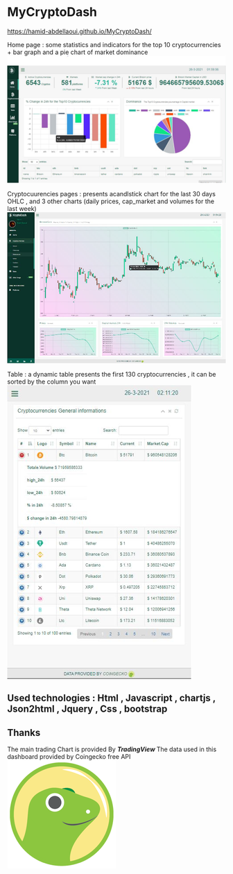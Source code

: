 # MyCryptoDash

https://hamid-abdellaoui.github.io/MyCryptoDash/



Home page : some statistics and indicators for the top 10 cryptocurrencies + bar graph and a pie chart of  market dominance 
![page principale](https://github.com/Hamid-abdellaoui/MyCryptoDash/blob/main/src/images/cryptodash2.jpg)




Cryptocuurencies pages : presents acandlstick chart for the last 30 days OHLC , and 3 other charts (daily prices, cap_market and volumes for the last week)
![crypto](https://github.com/Hamid-abdellaoui/MyCryptoDash/blob/main/src/images/cryptodash.JPG)


Table : a dynamic table presents the first 130 cryptocurrencies , it can be sorted by the column you want
![table](https://github.com/Hamid-abdellaoui/MyCryptoDash/blob/main/src/images/cryptodash3.jpg)


## Used technologies : Html , Javascript , chartjs , Json2html , Jquery , Css , bootstrap 
## Thanks
The main trading Chart is provided By <i> <strong> TradingView </strong> </i>
The data used in this dashboard provided by Coingecko free API
![coingecko](https://github.com/Hamid-abdellaoui/MyCryptoDash/blob/main/src/images/coingecko.webp)
